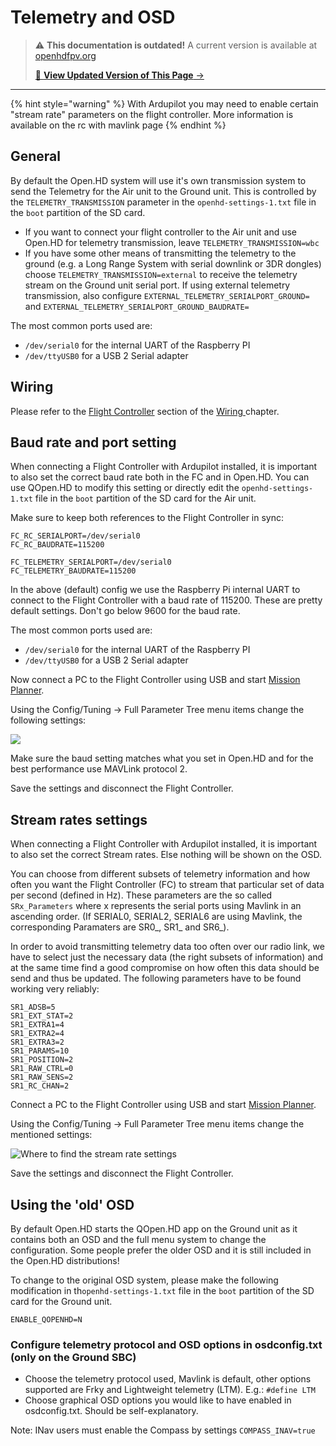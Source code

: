 # Telemetry and OSD

<!-- LEGACY DOCUMENTATION NOTICE -->
> ⚠️ **This documentation is outdated!** A current version is available at [openhdfpv.org](https://openhdfpv.org)
> 
> [📖 **View Updated Version of This Page** →](https://openhdfpv.org)

---


{% hint style="warning" %}
With Ardupilot you may need to enable certain "stream rate" parameters on the flight controller. More information is available on the rc with mavlink page
{% endhint %}

## General

By default the Open.HD system will use it's own transmission system to send the Telemetry for the Air unit to the Ground unit. This is controlled by the `TELEMETRY_TRANSMISSION` parameter in the `openhd-settings-1.txt` file in the `boot` partition of the SD card.

* If you want to connect your flight controller to the Air unit and use Open.HD for telemetry transmission, leave `TELEMETRY_TRANSMISSION=wbc`
* If you have some other means of transmitting the telemetry to the ground \(e.g. a Long Range System with serial downlink or 3DR dongles\) choose `TELEMETRY_TRANSMISSION=external` to receive the telemetry stream on the Ground unit serial port.  If using external telemetry transmission, also configure `EXTERNAL_TELEMETRY_SERIALPORT_GROUND=` and `EXTERNAL_TELEMETRY_SERIALPORT_GROUND_BAUDRATE=`

The most common ports used are:

* `/dev/serial0` for the internal UART of the Raspberry PI
* `/dev/ttyUSB0` for a USB 2 Serial adapter

## Wiring

Please refer to the [Flight Controller](../hardware/wiring.md#flight-controller) section of the [Wiring ](../hardware/wiring.md)chapter.

## Baud rate and port setting

When connecting a Flight Controller with Ardupilot installed, it is important to also set the correct baud rate both in the FC and in Open.HD. You can use QOpen.HD to modify this setting or directly edit the `openhd-settings-1.txt` file in the `boot` partition of the SD card for the Air unit.

Make sure to keep both references to the Flight Controller in sync:

```text
FC_RC_SERIALPORT=/dev/serial0
FC_RC_BAUDRATE=115200

FC_TELEMETRY_SERIALPORT=/dev/serial0
FC_TELEMETRY_BAUDRATE=115200
```

In the above \(default\) config we use the Raspberry Pi internal UART to connect to the Flight Controller with a baud rate of 115200. These are pretty default settings. Don't go below 9600 for the baud rate.

The most common ports used are:

* `/dev/serial0` for the internal UART of the Raspberry PI
* `/dev/ttyUSB0` for a USB 2 Serial adapter

Now connect a PC to the Flight Controller using USB and start [Mission Planner](../ground-station-software/mission-planner.md).

Using the Config/Tuning -&gt; Full Parameter Tree menu items change the following settings:

![](../.gitbook/assets/image%20%2820%29.png)

Make sure the baud setting matches what you set in Open.HD and for the best performance use MAVLink protocol 2.

Save the settings and disconnect the Flight Controller.

## Stream rates settings

When connecting a Flight Controller with Ardupilot installed, it is important to also set the correct Stream rates. Else nothing will be shown on the OSD.

You can choose from different subsets of telemetry information and how often you want the Flight Controller \(FC\) to stream that particular set of data per second \(defined in Hz\). These parameters are the so called `SRx_Parameters` where x represents the serial ports using Mavlink in an ascending order. \(If SERIAL0, SERIAL2, SERIAL6 are using Mavlink, the corresponding Paramaters are SR0_, SR1_ and SR6\_\).

In order to avoid transmitting telemetry data too often over our radio link, we have to select just the necessary data \(the right subsets of information\) and at the same time find a good compromise on how often this data should be send and thus be updated. The following parameters have to be found working very reliably:

```text
SR1_ADSB=5
SR1_EXT_STAT=2
SR1_EXTRA1=4
SR1_EXTRA2=4
SR1_EXTRA3=2
SR1_PARAMS=10
SR1_POSITION=2
SR1_RAW_CTRL=0
SR1_RAW_SENS=2
SR1_RC_CHAN=2
```

Connect a PC to the Flight Controller using USB and start [Mission Planner](../ground-station-software/mission-planner.md).

Using the Config/Tuning -&gt; Full Parameter Tree menu items change the mentioned settings:

![Where to find the stream rate settings](../.gitbook/assets/image%20%2819%29.png)

Save the settings and disconnect the Flight Controller.

## Using the 'old' OSD

By default Open.HD starts the QOpen.HD app on the Ground unit as it contains both an OSD and the full menu system to change the configuration. Some people prefer the older OSD and it is still included in the Open.HD distributions!

To change to the original OSD system, please make the following modification in th`openhd-settings-1.txt` file in the `boot` partition of the SD card for the Ground unit.

```text
ENABLE_QOPENHD=N
```

### Configure telemetry protocol and OSD options in osdconfig.txt \(only on the Ground SBC\)

* Choose the telemetry protocol used, Mavlink is default, other options supported are Frky and Lightweight telemetry \(LTM\). E.g.: `#define LTM`
* Choose graphical OSD options you would like to have enabled in osdconfig.txt. Should be self-explanatory.

Note: INav users must enable the Compass by settings `COMPASS_INAV=true`

